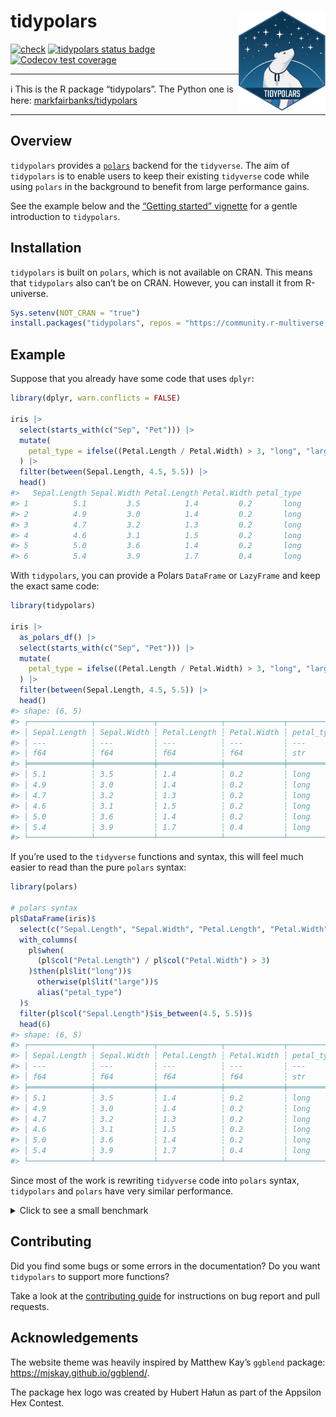 
# tidypolars <a href="https://tidypolars.etiennebacher.com/"><img src="man/figures/logo.png" align="right" height="160" /></a>

<!-- badges: start -->

[![check](https://github.com/etiennebacher/tidypolars/actions/workflows/check.yml/badge.svg)](https://github.com/etiennebacher/tidypolars/actions/workflows/check.yml)
[![tidypolars status
badge](https://etiennebacher.r-universe.dev/badges/tidypolars)](https://etiennebacher.r-universe.dev/tidypolars)
[![Codecov test
coverage](https://codecov.io/gh/etiennebacher/tidypolars/branch/main/graph/badge.svg)](https://app.codecov.io/gh/etiennebacher/tidypolars?branch=main)
<!-- badges: end -->

------------------------------------------------------------------------

:information_source: This is the R package “tidypolars”. The Python one
is here:
[markfairbanks/tidypolars](https://github.com/markfairbanks/tidypolars)

------------------------------------------------------------------------

<!-- * [Motivation](#motivation) -->
<!-- * [Installation](#installation) -->
<!-- * [Example](#example) -->
<!-- * [Contributing](#contributing) -->

## Overview

`tidypolars` provides a [`polars`](https://rpolars.github.io/) backend
for the `tidyverse`. The aim of `tidypolars` is to enable users to keep
their existing `tidyverse` code while using `polars` in the background
to benefit from large performance gains.

See the example below and the [“Getting started”
vignette](https://tidypolars.etiennebacher.com/articles/tidypolars) for
a gentle introduction to `tidypolars`.

## Installation

`tidypolars` is built on `polars`, which is not available on CRAN. This
means that `tidypolars` also can’t be on CRAN. However, you can install
it from R-universe.

``` r
Sys.setenv(NOT_CRAN = "true")
install.packages("tidypolars", repos = "https://community.r-multiverse.org")
```

## Example

Suppose that you already have some code that uses `dplyr`:

``` r
library(dplyr, warn.conflicts = FALSE)

iris |> 
  select(starts_with(c("Sep", "Pet"))) |> 
  mutate(
    petal_type = ifelse((Petal.Length / Petal.Width) > 3, "long", "large")
  ) |> 
  filter(between(Sepal.Length, 4.5, 5.5)) |> 
  head()
#>   Sepal.Length Sepal.Width Petal.Length Petal.Width petal_type
#> 1          5.1         3.5          1.4         0.2       long
#> 2          4.9         3.0          1.4         0.2       long
#> 3          4.7         3.2          1.3         0.2       long
#> 4          4.6         3.1          1.5         0.2       long
#> 5          5.0         3.6          1.4         0.2       long
#> 6          5.4         3.9          1.7         0.4       long
```

With `tidypolars`, you can provide a Polars `DataFrame` or `LazyFrame`
and keep the exact same code:

``` r
library(tidypolars)

iris |> 
  as_polars_df() |> 
  select(starts_with(c("Sep", "Pet"))) |> 
  mutate(
    petal_type = ifelse((Petal.Length / Petal.Width) > 3, "long", "large")
  ) |> 
  filter(between(Sepal.Length, 4.5, 5.5)) |> 
  head()
#> shape: (6, 5)
#> ┌──────────────┬─────────────┬──────────────┬─────────────┬────────────┐
#> │ Sepal.Length ┆ Sepal.Width ┆ Petal.Length ┆ Petal.Width ┆ petal_type │
#> │ ---          ┆ ---         ┆ ---          ┆ ---         ┆ ---        │
#> │ f64          ┆ f64         ┆ f64          ┆ f64         ┆ str        │
#> ╞══════════════╪═════════════╪══════════════╪═════════════╪════════════╡
#> │ 5.1          ┆ 3.5         ┆ 1.4          ┆ 0.2         ┆ long       │
#> │ 4.9          ┆ 3.0         ┆ 1.4          ┆ 0.2         ┆ long       │
#> │ 4.7          ┆ 3.2         ┆ 1.3          ┆ 0.2         ┆ long       │
#> │ 4.6          ┆ 3.1         ┆ 1.5          ┆ 0.2         ┆ long       │
#> │ 5.0          ┆ 3.6         ┆ 1.4          ┆ 0.2         ┆ long       │
#> │ 5.4          ┆ 3.9         ┆ 1.7          ┆ 0.4         ┆ long       │
#> └──────────────┴─────────────┴──────────────┴─────────────┴────────────┘
```

If you’re used to the `tidyverse` functions and syntax, this will feel
much easier to read than the pure `polars` syntax:

``` r
library(polars)

# polars syntax
pl$DataFrame(iris)$
  select(c("Sepal.Length", "Sepal.Width", "Petal.Length", "Petal.Width"))$
  with_columns(
    pl$when(
      (pl$col("Petal.Length") / pl$col("Petal.Width") > 3)
    )$then(pl$lit("long"))$
      otherwise(pl$lit("large"))$
      alias("petal_type")
  )$
  filter(pl$col("Sepal.Length")$is_between(4.5, 5.5))$
  head(6)
#> shape: (6, 5)
#> ┌──────────────┬─────────────┬──────────────┬─────────────┬────────────┐
#> │ Sepal.Length ┆ Sepal.Width ┆ Petal.Length ┆ Petal.Width ┆ petal_type │
#> │ ---          ┆ ---         ┆ ---          ┆ ---         ┆ ---        │
#> │ f64          ┆ f64         ┆ f64          ┆ f64         ┆ str        │
#> ╞══════════════╪═════════════╪══════════════╪═════════════╪════════════╡
#> │ 5.1          ┆ 3.5         ┆ 1.4          ┆ 0.2         ┆ long       │
#> │ 4.9          ┆ 3.0         ┆ 1.4          ┆ 0.2         ┆ long       │
#> │ 4.7          ┆ 3.2         ┆ 1.3          ┆ 0.2         ┆ long       │
#> │ 4.6          ┆ 3.1         ┆ 1.5          ┆ 0.2         ┆ long       │
#> │ 5.0          ┆ 3.6         ┆ 1.4          ┆ 0.2         ┆ long       │
#> │ 5.4          ┆ 3.9         ┆ 1.7          ┆ 0.4         ┆ long       │
#> └──────────────┴─────────────┴──────────────┴─────────────┴────────────┘
```

Since most of the work is rewriting `tidyverse` code into `polars`
syntax, `tidypolars` and `polars` have very similar performance.

<details>
<summary>
Click to see a small benchmark
</summary>

For more serious benchmarks about `polars`, take a look at [DuckDB
benchmarks](https://duckdblabs.github.io/db-benchmark/).

``` r
library(collapse, warn.conflicts = FALSE)
#> collapse 2.0.15, see ?`collapse-package` or ?`collapse-documentation`
library(dtplyr)

large_iris <- data.table::rbindlist(rep(list(iris), 100000))
large_iris_pl <- as_polars_lf(large_iris)
large_iris_dt <- lazy_dt(large_iris)

format(nrow(large_iris), big.mark = ",")
#> [1] "15,000,000"

bench::mark(
  polars = {
    large_iris_pl$
      select(c("Sepal.Length", "Sepal.Width", "Petal.Length", "Petal.Width"))$
      with_columns(
        pl$when(
          (pl$col("Petal.Length") / pl$col("Petal.Width") > 3)
        )$then(pl$lit("long"))$
          otherwise(pl$lit("large"))$
          alias("petal_type")
      )$
      filter(pl$col("Sepal.Length")$is_between(4.5, 5.5))$
      collect()
  },
  tidypolars = {
    large_iris_pl |>
      select(starts_with(c("Sep", "Pet"))) |>
      mutate(
        petal_type = ifelse((Petal.Length / Petal.Width) > 3, "long", "large")
      ) |> 
      filter(between(Sepal.Length, 4.5, 5.5)) |> 
      compute()
  },
  dplyr = {
    large_iris |>
      select(starts_with(c("Sep", "Pet"))) |>
      mutate(
        petal_type = ifelse((Petal.Length / Petal.Width) > 3, "long", "large")
      ) |>
      filter(between(Sepal.Length, 4.5, 5.5))
  },
  dtplyr = {
    large_iris_dt |>
      select(starts_with(c("Sep", "Pet"))) |>
      mutate(
        petal_type = ifelse((Petal.Length / Petal.Width) > 3, "long", "large")
      ) |>
      filter(between(Sepal.Length, 4.5, 5.5)) |> 
      as.data.frame()
  },
  collapse = {
    large_iris |>
      fselect(c("Sepal.Length", "Sepal.Width", "Petal.Length", "Petal.Width")) |>
      fmutate(
        petal_type = data.table::fifelse((Petal.Length / Petal.Width) > 3, "long", "large")
      ) |>
      fsubset(Sepal.Length >= 4.5 & Sepal.Length <= 5.5)
  },
  check = FALSE,
  iterations = 40
)
#> Warning: Some expressions had a GC in every iteration; so filtering is
#> disabled.
#> # A tibble: 5 × 6
#>   expression      min   median `itr/sec` mem_alloc `gc/sec`
#>   <bch:expr> <bch:tm> <bch:tm>     <dbl> <bch:byt>    <dbl>
#> 1 polars     116.67ms 158.61ms     5.20    20.54KB    0.260
#> 2 tidypolars 144.51ms 184.05ms     5.12   353.94KB    1.53 
#> 3 dplyr         4.45s    4.79s     0.202    1.79GB    0.450
#> 4 dtplyr        1.07s    1.18s     0.821    1.72GB    1.66 
#> 5 collapse   585.85ms 803.39ms     1.26   745.96MB    1.26

# NOTE: do NOT take the "mem_alloc" results into account.
# `bench::mark()` doesn't report the accurate memory usage for packages calling
# Rust code.
```

</details>

## Contributing

Did you find some bugs or some errors in the documentation? Do you want
`tidypolars` to support more functions?

Take a look at the [contributing
guide](https://tidypolars.etiennebacher.com/CONTRIBUTING.html) for
instructions on bug report and pull requests.

## Acknowledgements

The website theme was heavily inspired by Matthew Kay’s `ggblend`
package: <https://mjskay.github.io/ggblend/>.

The package hex logo was created by Hubert Hałun as part of the Appsilon
Hex Contest.
